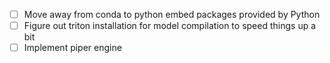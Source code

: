 - [ ] Move away from conda to python embed packages provided by Python
- [ ] Figure out triton installation for model compilation to speed things up a bit
- [ ] Implement piper engine